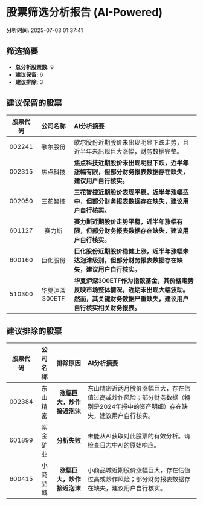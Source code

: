 # 股票筛选分析报告 (AI-Powered)

**分析时间:** 2025-07-03 01:37:41

## 筛选摘要

- **总分析股票数:** 9
- **建议保留:** 6
- **建议排除:** 3

## 建议保留的股票

| 股票代码 | 公司名称 | AI分析摘要 |
|:---:|:---:|:---|
| 002241 | 歌尔股份 | 歌尔股份近期股价未出现明显下跌走势，且近半年未出现巨大涨幅，财务数据完整。 |
| 002315 | 焦点科技 | **焦点科技近期股价未出现明显下跌，近半年涨幅有限，但部分财务报表数据存在缺失，建议用户自行核实。** |
| 002050 | 三花智控 | **三花智控近期股价表现平稳，近半年涨幅适中，但部分财务报表数据存在缺失，建议用户自行核实。** |
| 601127 | 赛力斯 | **赛力斯近期股价走势平稳，近半年涨幅有限，但部分财务报表数据存在缺失，建议用户自行核实。** |
| 600160 | 巨化股份 | **巨化股份近期股价稳健上涨，近半年涨幅未达泡沫级别，但部分财务报表数据存在缺失，建议用户自行核实。** |
| 510300 | 华夏沪深300ETF | **华夏沪深300ETF作为指数基金，其价格走势反映市场整体情况，近期未出现大幅波动。然而，其关键财务数据严重缺失，建议用户自行核实相关财务报表。** |

## 建议排除的股票

| 股票代码 | 公司名称 | 排除原因 | AI分析摘要 |
|:---:|:---:|:---:|:---|
| 002384 | 东山精密 | **涨幅巨大，炒作接近泡沫** | 东山精密近两月股价涨幅巨大，存在估值过高或炒作风险；部分财务数据（特别是2024年报中的资产明细）存在缺失，建议用户自行核实。 |
| 601899 | 紫金矿业 | **分析失败** | 未能从AI获取对此股票的有效分析。请检查日志中AI的原始响应。 |
| 600415 | 小商品城 | **涨幅巨大，炒作接近泡沫** | 小商品城近期股价涨幅巨大，存在估值过高或炒作风险；部分财务报表数据存在缺失，建议用户自行核实。 |
